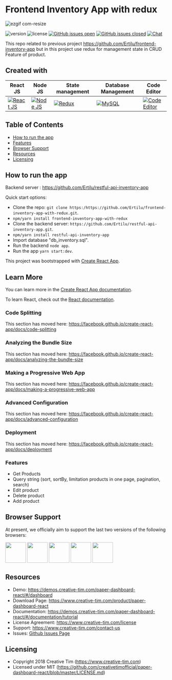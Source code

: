 # Frontend Inventory App with redux
![ezgif com-resize](https://user-images.githubusercontent.com/53091940/65389856-72071880-dd84-11e9-8fcc-70b977167415.gif)

![version](https://img.shields.io/badge/version-1.1.0-blue.svg) ![license](https://img.shields.io/badge/license-MIT-blue.svg) [![GitHub issues open](https://img.shields.io/github/issues/creativetimofficial/paper-dashboard-react.svg?maxAge=2592000)]() [![GitHub issues closed](https://img.shields.io/github/issues-closed-raw/creativetimofficial/paper-dashboard-react.svg?maxAge=2592000)]()  [![Chat](https://img.shields.io/badge/chat-on%20discord-7289da.svg)](https://discord.gg/E4aHAQy)

This repo related to previous project https://github.com/Ertilu/frontend-inventory-app but in this project use redux for management state in CRUD Feature of product.

## Created with

| React JS | Node JS | State management | Database Management | Code Editor |
| --- | --- | --- | --- | --- |
| [![React JS](https://cdn.auth0.com/blog/react-js/react.png)](https://reactjs.org) | [![Node JS](https://upload.wikimedia.org/wikipedia/commons/thumb/d/d9/Node.js_logo.svg/1200px-Node.js_logo.svg.png)](https://nodejs.org/en/) | [![Redux ](https://avatars0.githubusercontent.com/u/13142323?s=400&v=4)](https://redux.js.org/) | [![MySQL](https://upload.wikimedia.org/wikipedia/en/thumb/6/62/MySQL.svg/1200px-MySQL.svg.png)](https://www.mysql.com/) | [![Code Editor](https://upload.wikimedia.org/wikipedia/commons/thumb/9/9a/Visual_Studio_Code_1.35_icon.svg/1200px-Visual_Studio_Code_1.35_icon.svg.png)](https://code.visualstudio.com/)

## Table of Contents

* [How to run the app](#How-to-run-the-app)
* [Features](#features)
* [Browser Support](#browser-support)
* [Resources](#resources)
* [Licensing](#licensing)

## How to run the app
Backend server :
https://github.com/Ertilu/restful-api-inventory-app

Quick start options:

- Clone the repo: `git clone https:/https://github.com/Ertilu/frontend-inventory-app-with-redux.git`.
- `npm/yarn install frontend-inventory-app-with-redux`
- Clone the backend server: `https://github.com/Ertilu/restful-api-inventory-app.git`.
- `npm/yarn install restful-api-inventory-app`
- Import database "db_inventory.sql".
- Run the backend `node app`.
- Run the app `yarn start:dev`.


This project was bootstrapped with [Create React App](https://github.com/facebook/create-react-app).

## Learn More

You can learn more in the [Create React App documentation](https://facebook.github.io/create-react-app/docs/getting-started).

To learn React, check out the [React documentation](https://reactjs.org/).

### Code Splitting

This section has moved here: https://facebook.github.io/create-react-app/docs/code-splitting

### Analyzing the Bundle Size

This section has moved here: https://facebook.github.io/create-react-app/docs/analyzing-the-bundle-size

### Making a Progressive Web App

This section has moved here: https://facebook.github.io/create-react-app/docs/making-a-progressive-web-app

### Advanced Configuration

This section has moved here: https://facebook.github.io/create-react-app/docs/advanced-configuration

### Deployment

This section has moved here: https://facebook.github.io/create-react-app/docs/deployment

### Features
- Get Products
- Query string (sort, sortBy, limitation products in one page, pagination, search)
- Edit product
- Delete product
- Add product

## Browser Support

At present, we officially aim to support the last two versions of the following browsers:

<img src="https://s3.amazonaws.com/creativetim_bucket/github/browser/chrome.png" width="64" height="64"> <img src="https://s3.amazonaws.com/creativetim_bucket/github/browser/firefox.png" width="64" height="64"> <img src="https://s3.amazonaws.com/creativetim_bucket/github/browser/edge.png" width="64" height="64"> <img src="https://s3.amazonaws.com/creativetim_bucket/github/browser/safari.png" width="64" height="64"> <img src="https://s3.amazonaws.com/creativetim_bucket/github/browser/opera.png" width="64" height="64">


## Resources
- Demo: https://demos.creative-tim.com/paper-dashboard-react/#/dashboard
- Download Page: https://www.creative-tim.com/product/paper-dashboard-react
- Documentation: https://demos.creative-tim.com/paper-dashboard-react/#/documentation/tutorial
- License Agreement: https://www.creative-tim.com/license
- Support: https://www.creative-tim.com/contact-us
- Issues: [Github Issues Page](https://github.com/creativetimofficial/paper-dashboard-react/issues)

## Licensing

- Copyright 2018 Creative Tim (https://www.creative-tim.com)
- Licensed under MIT (https://github.com/creativetimofficial/paper-dashboard-react/blob/master/LICENSE.md)
